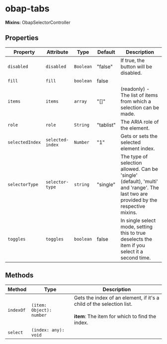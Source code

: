 # obap-tabs

**Mixins:** ObapSelectorController

## Properties

| Property        | Attribute        | Type      | Default   | Description                                      |
|-----------------|------------------|-----------|-----------|--------------------------------------------------|
| `disabled`      | `disabled`       | `Boolean` | "false"   | If true, the button will be disabled.            |
| `fill`          | `fill`           | `boolean` | false     |                                                  |
| `items`         | `items`          | `array`   | "[]"      | (readonly) - The list of items from which a selection can be made. |
| `role`          | `role`           | `String`  | "tablist" | The ARIA role of the element.                    |
| `selectedIndex` | `selected-index` | `Number`  | "1"       | Gets or sets the selected element index.         |
| `selectorType`  | `selector-type`  | `string`  | "single"  | The type of selection allowed. Can be 'single' (default), 'multi' and 'range'. The last two are provided by the respective mixins. |
| `toggles`       | `toggles`        | `boolean` | false     | In single select mode, setting this to true deselects the item if you select it a second time. |

## Methods

| Method    | Type                     | Description                                      |
|-----------|--------------------------|--------------------------------------------------|
| `indexOf` | `(item: Object): number` | Gets the index of an element, if it's a child of the selection list.<br /><br />**item**: The item for which to find the index. |
| `select`  | `(index: any): void`     |                                                  |
